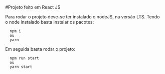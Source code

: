 #Projeto feito em React JS

Para rodar o projeto deve-se ter instalado o nodeJS, na versão LTS.
Tendo o node instalado basta instalar os pacotes:
```
  npm i
  ou
  yarn
```
Em seguida basta rodar o projeto:
```
  npm run start
  ou
  yarn start
```